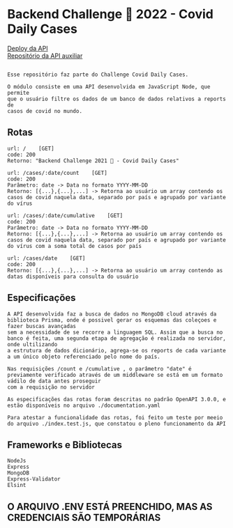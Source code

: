 # Backend Challenge 🏅 2022 - Covid Daily Cases


[Deploy da API](https://daylicasesapi.herokuapp.com) <br/>
[Repositório da API auxiliar](https://kaggleapi.herokuapp.com)

```

Esse repositório faz parte do Challenge Covid Daily Cases.

O módulo consiste em uma API desenvolvida em JavaScript Node, que permite
que o usuário filtre os dados de um banco de dados relativos a reports de
casos de covid no mundo.
```

## Rotas
```
url: /    [GET]
code: 200
Retorno: "Backend Challenge 2021 🏅 - Covid Daily Cases"

```
```
url: /cases/:date/count    [GET]
code: 200
Parâmetro: date -> Data no formato YYYY-MM-DD
Retorno: [{...},{...},...] -> Retorna ao usuário um array contendo os casos de covid naquela data, separado por país e agrupado por variante do vírus
```
```
url: /cases/:date/cumulative    [GET]
code: 200
Parâmetro: date -> Data no formato YYYY-MM-DD
Retorno: [{...},{...},...] -> Retorna ao usuário um array contendo os casos de covid naquela data, separado por país e agrupado por variante do vírus com a soma total de casos por país
```
```
url: /cases/date    [GET]
code: 200
Retorno: [{...},{...},...] -> Retorna ao usuário um array contendo as datas disponíveis para consulta do usuário

```


## Especificações

```
A API desenvolvida faz a busca de dados no MongoDB cloud através da biblioteca Prisma, onde é possivel gerar os esquemas das coleçoes e fazer buscas avançadas
sem a necessidade de se recorre a linguagem SQL. Assim que a busca no banco é feita, uma segunda etapa de agregação é realizada no servidor, onde ultilizando 
a estrutura de dados dicionário, agrega-se os reports de cada variante a um único objeto referenciado pelo nome do país.

Nas requisições /count e /cumulative , o parâmetro "date" é previamente verificado através de um middleware se está em um formato vádilo de data antes proseguir 
com a requisição no servidor

As especificações das rotas foram descritas no padrão OpenAPI 3.0.0, e estão disponíveis no arquivo ./documentation.yaml

Para atestar a funcionalidade das rotas, foi feito um teste por meeio do arquivo ./index.test.js, que constatou o pleno funcionamento da API

```
##  Frameworks e Bibliotecas

```
NodeJs
Express
MongoDB
Express-Validator
Elsint

```


## O ARQUIVO .ENV ESTÁ PREENCHIDO, MAS AS CREDENCIAIS SÃO TEMPORÁRIAS

